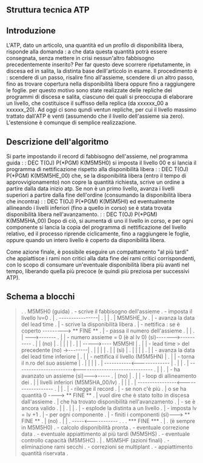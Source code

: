 ## Struttura tecnica ATP


##  Introduzione
L'ATP, dato un articolo, una quantità ed un profilo di disponibilità libera, risponde alla domanda :  a che data questa quantità potrà essere consegnata, senza mettere in crisi nessun'altro fabbisogno precedentemente inserito?
Per far questo deve scorrere ripetutamente, in discesa ed in salita, la distinta base deill'articolo in esame.
Il procedimento è :  scendere di un passo, risalire fino all'assieme, scendere di un altro passo, fino as trovare copertura nella disponibilità libera oppure fino a raggiungere le foglie.
per questo motivo sono state realizzate delle repliche dei programmi di discesa e salita, ciascuno dei quali si preoccupa di elaborare un livello, che costituisce il suffisso della replica (da xxxxxx_00 a xxxxxx_20).
Ad oggi ci sono qundi ventun repliche, per cui il livello massimo trattato dall'ATP è venti (assumendo che il livello dell'assieme sia zero). L'estensione è comunque di semplice realizzazione.


##  Descrizione dell'algoritmo
Si parte impostando il record di fabbisogno dell'assieme, nel programma guida
 :  : DEC T(OJ) P(\*PGM) K(M5M5H0)
si imposta il livello 00 e si lancia il programma di nettificazione rispetto alla disponibilità libera
 :  : DEC T(OJ) P(\*PGM) K(M5M5HE_00)
che, se la disponibilità libera (entro il tempo di approvvigionamento) non copre la quantità richiesta, scrive un ordine a partire dalla data inizio atp.
Se non è un primo livello, avanza i livelli superiori a partire dalla fine dell'ordine (consumando la disponibilità libera che incontra)
 :  : DEC T(OJ) P(\*PGM) K(M5M5HI)
ed eventualmente allineando i livelli inferiori (fino a quello in corso) se è stata trovata disponibilità libera nell'avanzamento.
 :  : DEC T(OJ) P(\*PGM) K(M5M5HA_00)
Dopo di ciò, si aumenta di uno il livello in corso, e per ogni componente si  lancia la copia del programma di nettificazione del livello relativo, ed il processo riprende ciclicamente, fino a raggiungere le foglie, oppure quando un intero livello è coperto da disponibilità libera.

Come azione finale, è possibile eseguire un compattamento "al più tardi" che appiattisce i rami non critici alla data fine dei rami critici corrispondenti, con lo scopo di consumare un'eventuale disponibilità libera più avanti nel tempo, liberando quella più precoce (e quindi più preziosa per successivi ATP).

## Schema a blocchi

>.
.            M5M5H0 (guida)
.            - scrive il fabbisogno dell'assieme
.            - imposta il livello lv=0
.                 |
. ----------------|
. |               |
. |          M5M5HE_lv
. |          - avanza la data del lead time
. |          - scrive la disponibilità libera
. |          - nettifica :  se è coperto ---------> \*\* FINE \*\*
. |          - passa il numero dell'assieme
. |               |
. |     --->-------
. |     |    - numero assieme = 0 (è al lv 0) (sì)------->----------
. |     |        (no)                                              |
. |     |         |                                                |
. |     |         ----->---- M5M5HI                                |
. |     |              - lead time > del precedente (no) ->--------|
. |     |                       |                                  |
. |     |                      (sì)                                |
. |     |                       |                                  |
. |     |              - avanza la data del lead time inferiore    |
. |     |              - nettifica il livello (M5M5HN)             |
. |     |              - torna il n.ro del suo assieme             |
. |     |                       |                                  |
. |     -----------<-------------                                  |
. |                                                                |
. |           -----------------------<------------------------------
. |           |
. |        - ha avanzato un assieme (sì)--->-----
. |          (no)                               |
. |           |               - loop di allineamento dei
. |           |                 livelli inferiori (M5M5HA_00/lv)
. |           |                                 |
. |           ----------------<------------------
. |               |
. |         - rilegge il record
. |         - se non c'è più
. |           o se ha quantità 0 ----> \*\* FINE \*\*
. |             vuol dire che è stato tolto in discesa dall'assieme
. |             che ha trovato disponibilità nell'avanzamento
. |         - se è ancora valido
. |               |
. |               |
. |         - esplode la distinta a un livello
. |         - imposta lv = lv +1
. |         - per ogni componente
. |         - finiti i componenti (sì)---> \*\* FINE \*\*
. |             (no)
. |               |
. -----<-----------
.
.
.          \*\*\* FINE \*\*\*
.              |
.          (è sempre in M5M5H0)
.          - calcolo disponibilità pronta
.          - eventuale correzione data
.          - eventuale appiattimento al più tardi (M5M5HS)
.          - eventuale controllo capacità (M5M5HC)
.              |
.          M5M5HF (azioni finali)
.          - eliminazione rami secchi
.          - correzioni se multiplant
.          - appiattimento quantità riservata
.

















